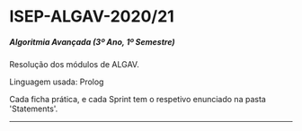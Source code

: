 # ISEP-ALGAV-2020/21

##### Algoritmia Avançada (3º Ano, 1º Semestre)
Resolução dos módulos de ALGAV.

Linguagem usada: Prolog

Cada ficha prática, e cada Sprint tem o respetivo enunciado na pasta 'Statements'.

--------------------------------